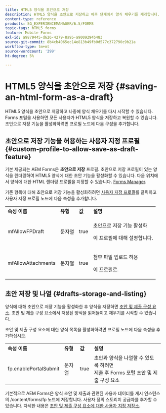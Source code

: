 ```yaml
---
title: HTML5 양식을 초안으로 저장
description: HTML5 양식을 초안으로 저장하고 이후 단계에서 양식 채우기를 재개합니다.
content-type: reference
products: SG_EXPERIENCEMANAGER/6.5/FORMS
topic-tags: hTML5_forms
feature: Mobile Forms
exl-id: a9879445-d626-4279-8a95-a9009294b483
source-git-commit: 8b4cb4065ec14e813b49fb0d577c372790c9b21a
workflow-type: tm+mt
source-wordcount: '299'
ht-degree: 5%

---
```


# HTML5 양식을 초안으로 저장 {#saving-an-html-form-as-a-draft}

HTML5 양식을 초안으로 저장하고 나중에 양식 채우기를 다시 시작할 수 있습니다. Forms 포털을 사용하면 모든 사용자가 HTML5 양식을 저장하고 복원할 수 있습니다. 초안으로 저장 기능을 활성화하려면 프로필 노드에 다음 구성을 추가합니다.

## 초안으로 저장 기능을 허용하는 사용자 지정 프로필 {#custom-profile-to-allow-save-as-draft-feature}

기본 제공되는 AEM Forms은 **초안으로 저장** 프로필. 초안으로 저장 프로필이 있는 양식을 렌더링하여 HTML5 양식에 대한 초안 기능을 활성화할 수 있습니다. 다음 위치에서 양식에 대한 HTML 렌더링 프로필을 지정할 수 있습니다. [Forms Manager](/help/forms/using/introduction-managing-forms.md).

기존 항목에 대해 초안으로 저장 기능을 활성화하려면 [사용자 지정 프로필](/help/forms/using/custom-profile.md)를 클릭하고 사용자 지정 프로필 노드에 다음 속성을 추가합니다.

<table>
 <tbody>
  <tr>
   <td><strong>속성 이름</strong></td>
   <td><strong>유형</strong></td>
   <td><strong>값</strong></td>
   <td><strong>설명</strong></td>
  </tr>
  <tr>
   <td>mfAllowFPDraft</td>
   <td>문자열</td>
   <td>true</td>
   <td><p>초안으로 저장 기능 활성화</p> <p>이 프로필에 대해 설명합니다.</p> </td>
  </tr>
  <tr>
   <td>mfAllowAttachments</td>
   <td>문자열</td>
   <td>true</td>
   <td><p>첨부 파일 업로드 허용</p> <p>이 프로필로.</p> </td>
  </tr>
 </tbody>
</table>

## 초안 저장 및 나열 {#drafts-storage-and-listing}

양식에 대해 초안으로 저장 기능을 활성화한 후 양식을 저장하면 [초안 및 제출 구성 요소](/help/forms/using/draft-submission-component.md). 초안 및 제출 구성 요소에서 저장된 양식을 읽어들이고 채우기를 시작할 수 있습니다.

초안 및 제출 구성 요소에 대한 양식 목록을 활성화하려면 프로필 노드에 다음 속성을 추가하십시오.

<table>
 <tbody>
  <tr>
   <td><strong>속성 이름</strong></td>
   <td><strong>유형</strong></td>
   <td><strong>값</strong></td>
   <td><strong>설명</strong></td>
  </tr>
  <tr>
   <td>fp.enablePortalSubmit</td>
   <td>문자열</td>
   <td>true</td>
   <td>초안과 양식을 나열할 수 있도록 하려면<br /> 제출 후 Forms 포털 초안 및 제출 구성 요소</td>
  </tr>
 </tbody>
</table>

기본적으로 AEM Forms은 양식 초안 및 제출과 관련된 사용자 데이터를 게시 인스턴스의 /content/forms/fp 노드에 저장합니다. 사용자 정의 스토리지 공급자를 추가할 수 있습니다. 자세한 내용은 [초안 및 제출 구성 요소에 대한 사용자 지정 저장소](/help/forms/using/adding-custom-storage-provider-forms.md).
